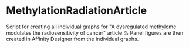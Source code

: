 # MethylationRadiationArticle
Script for creating all individual graphs for "A dysregulated methylome modulates the radiosensitivity of cancer" article % Panel figures are then created in Affinity Designer from the individual graphs.
